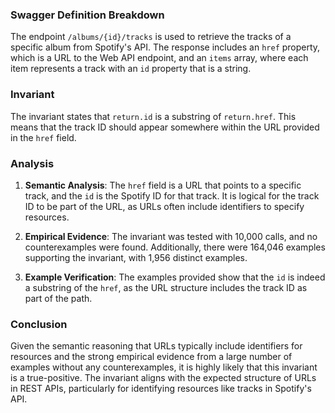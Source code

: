 ### Swagger Definition Breakdown
The endpoint `/albums/{id}/tracks` is used to retrieve the tracks of a specific album from Spotify's API. The response includes an `href` property, which is a URL to the Web API endpoint, and an `items` array, where each item represents a track with an `id` property that is a string.

### Invariant
The invariant states that `return.id` is a substring of `return.href`. This means that the track ID should appear somewhere within the URL provided in the `href` field.

### Analysis
1. **Semantic Analysis**: The `href` field is a URL that points to a specific track, and the `id` is the Spotify ID for that track. It is logical for the track ID to be part of the URL, as URLs often include identifiers to specify resources.

2. **Empirical Evidence**: The invariant was tested with 10,000 calls, and no counterexamples were found. Additionally, there were 164,046 examples supporting the invariant, with 1,956 distinct examples.

3. **Example Verification**: The examples provided show that the `id` is indeed a substring of the `href`, as the URL structure includes the track ID as part of the path.

### Conclusion
Given the semantic reasoning that URLs typically include identifiers for resources and the strong empirical evidence from a large number of examples without any counterexamples, it is highly likely that this invariant is a true-positive. The invariant aligns with the expected structure of URLs in REST APIs, particularly for identifying resources like tracks in Spotify's API.
